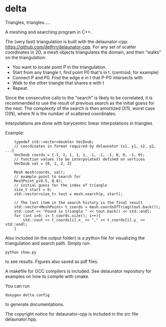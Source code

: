 # delta
Triangles, triangles.....

A meshing and searching program in C++. 

The (very fast) triangulation is built with the delaunator-cpp:
https://github.com/delfrrr/delaunator-cpp.
For any set of scatter coordinates in 2D, a mesh objects triangulates the 
domain, and then "walks" on the triangulation:

  - You want to locate point P in the triangulation.
  - Start from any triangle t, find point P0 that's in t. (centroid, for example)
  - Connect P and P0. Find the edge e in t that P-P0 intersects with
  - Walk to the other triangle that shares e with t
  - Repeat.

Since the consecutive calls to the "search" is likely to be correlated, it is 
recommended to use the result of previous search as the initial guess for the 
next. The complexity of the search is then amortized O(1), worst case O(N), 
where N is the number of scattered coordinates.

Interpolations are done with barycentric linear interpolations in triangles.

Example:
```
    typedef std::vector<double> VecDoub;
    // coordinates in format required by delaunator {x1, y1, x2, y2, ...}
    VecDoub coords = {-1, 1, 1, 1, 1, -1, -1, -1, 0, 0, -1, 0};
    // function values (to be interpolated) defined on vertices
    VecDoub val = {0, 1, 2, 3}

    Mesh mesh(coords, val);
    // example point to search for
    MeshPoint p(0.5, 0.8);
    // initial guess for the index of triangle
    size_t start = 0;
    std::vector<size_t> tout = mesh.search(p, start);
    
    // The last item in the search history is the final result
    std::vector<MeshPoint> t_coords = mesh.coordsOfTriag(tout.back());
    std::cout << "Found in triangle " << tout.back() << std::endl;
    for (int i=0; i< t_coords.size(); i++){
        std::cout << t_coords[i].x_ << "," << t_coords[i].y_ << std::endl;
    }
```
Also included (in the output folder) is a python file for visualizing the 
triangulation and search path. Simply run:
``` 
python show.py
```
to see results. Figures also saved as pdf files.

A makefile for GCC compilers is included. See delaunator repository
for examples on how to compile with cmake.

You can run
```
doxygen delta.config
```
to generate documentations.

The copyright notice for delaunator-cpp is included in the src file 
delaunator.hpp.
